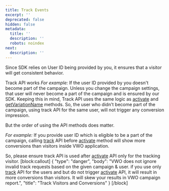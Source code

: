 ```yaml
---
title: Track Events
excerpt: ''
deprecated: false
hidden: false
metadata:
  title: ''
  description: ''
  robots: noindex
next:
  description: ''
---
```

Since SDK relies on User ID being provided by you, it ensures that a visitor will get consistent behavior.

Track API works 
*For example:*
If the user ID provided by you doesn't become part of the campaign. Unless you change the campaign settings, that user will never become a part of the campaign and is ensured by our SDK.
Keeping this in mind, Track API uses the same logic as [activate](https://developers.vwo.com/reference#fullstack-sdk-activate) and [getVariationName](https://developers.vwo.com/reference#fullstack-sdk-get-variation) methods. So, the user who didn't become part of the campaign, using track API for the same user, will not trigger any conversion impression.

But the order of using the API methods does matter.

*For example:*
If you provide user ID which is eligible to be a part of the campaign, calling [track](https://developers.vwo.com/reference#fullstack-sdk-track) API before [activate](https://developers.vwo.com/reference#fullstack-sdk-activate) method will show more conversions than visitors inside VWO application.

So, please ensure track API is used after [activate](https://developers.vwo.com/reference#fullstack-sdk-activate) API only for the tracking visitor. 
[block:callout]
{
  "type": "danger",
  "body": "VWO does not ignore invalid track requests based on the given campaign & user. if you use only [track](https://developers.vwo.com/reference#fullstack-sdk-track) API for the users and but do not trigger [activate](https://developers.vwo.com/reference#fullstack-sdk-activate) API, it will result in more conversions than visitors. It will skew your results in VWO campaign report.",
  "title": "Track Visitors and Conversions"
}
[/block]